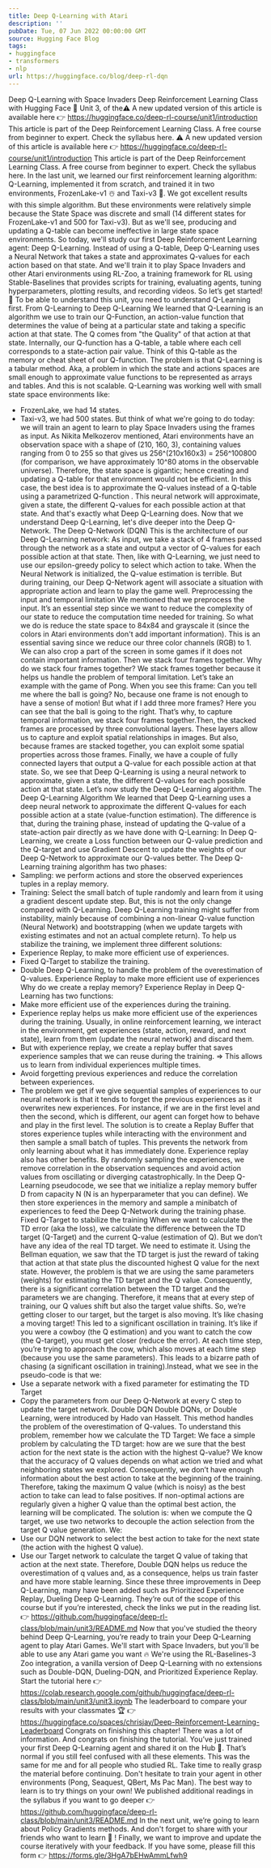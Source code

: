 ```yaml
---
title: Deep Q-Learning with Atari
description: ''
pubDate: Tue, 07 Jun 2022 00:00:00 GMT
source: Hugging Face Blog
tags:
- huggingface
- transformers
- nlp
url: https://huggingface.co/blog/deep-rl-dqn
---
```


Deep Q-Learning with Space Invaders
Deep Reinforcement Learning Class with Hugging Face 🤗
Unit 3, of the⚠️ A new updated version of this article is available here 👉 https://huggingface.co/deep-rl-course/unit1/introduction
This article is part of the Deep Reinforcement Learning Class. A free course from beginner to expert. Check the syllabus here.
⚠️ A new updated version of this article is available here 👉 https://huggingface.co/deep-rl-course/unit1/introduction
This article is part of the Deep Reinforcement Learning Class. A free course from beginner to expert. Check the syllabus here.
In the last unit, we learned our first reinforcement learning algorithm: Q-Learning, implemented it from scratch, and trained it in two environments, FrozenLake-v1 ☃️ and Taxi-v3 🚕.
We got excellent results with this simple algorithm. But these environments were relatively simple because the State Space was discrete and small (14 different states for FrozenLake-v1 and 500 for Taxi-v3).
But as we'll see, producing and updating a Q-table can become ineffective in large state space environments.
So today, we'll study our first Deep Reinforcement Learning agent: Deep Q-Learning. Instead of using a Q-table, Deep Q-Learning uses a Neural Network that takes a state and approximates Q-values for each action based on that state.
And we'll train it to play Space Invaders and other Atari environments using RL-Zoo, a training framework for RL using Stable-Baselines that provides scripts for training, evaluating agents, tuning hyperparameters, plotting results, and recording videos.
So let’s get started! 🚀
To be able to understand this unit, you need to understand Q-Learning first.
From Q-Learning to Deep Q-Learning
We learned that Q-Learning is an algorithm we use to train our Q-Function, an action-value function that determines the value of being at a particular state and taking a specific action at that state.
The Q comes from "the Quality" of that action at that state.
Internally, our Q-function has a Q-table, a table where each cell corresponds to a state-action pair value. Think of this Q-table as the memory or cheat sheet of our Q-function.
The problem is that Q-Learning is a tabular method. Aka, a problem in which the state and actions spaces are small enough to approximate value functions to be represented as arrays and tables. And this is not scalable.
Q-Learning was working well with small state space environments like:
- FrozenLake, we had 14 states.
- Taxi-v3, we had 500 states.
But think of what we're going to do today: we will train an agent to learn to play Space Invaders using the frames as input.
As Nikita Melkozerov mentioned, Atari environments have an observation space with a shape of (210, 160, 3), containing values ranging from 0 to 255 so that gives us 256^(210x160x3) = 256^100800 (for comparison, we have approximately 10^80 atoms in the observable universe).
Therefore, the state space is gigantic; hence creating and updating a Q-table for that environment would not be efficient. In this case, the best idea is to approximate the Q-values instead of a Q-table using a parametrized Q-function .
This neural network will approximate, given a state, the different Q-values for each possible action at that state. And that's exactly what Deep Q-Learning does.
Now that we understand Deep Q-Learning, let's dive deeper into the Deep Q-Network.
The Deep Q-Network (DQN)
This is the architecture of our Deep Q-Learning network:
As input, we take a stack of 4 frames passed through the network as a state and output a vector of Q-values for each possible action at that state. Then, like with Q-Learning, we just need to use our epsilon-greedy policy to select which action to take.
When the Neural Network is initialized, the Q-value estimation is terrible. But during training, our Deep Q-Network agent will associate a situation with appropriate action and learn to play the game well.
Preprocessing the input and temporal limitation
We mentioned that we preprocess the input. It’s an essential step since we want to reduce the complexity of our state to reduce the computation time needed for training.
So what we do is reduce the state space to 84x84 and grayscale it (since the colors in Atari environments don't add important information). This is an essential saving since we reduce our three color channels (RGB) to 1.
We can also crop a part of the screen in some games if it does not contain important information. Then we stack four frames together.
Why do we stack four frames together? We stack frames together because it helps us handle the problem of temporal limitation. Let’s take an example with the game of Pong. When you see this frame:
Can you tell me where the ball is going? No, because one frame is not enough to have a sense of motion! But what if I add three more frames? Here you can see that the ball is going to the right.
That’s why, to capture temporal information, we stack four frames together.Then, the stacked frames are processed by three convolutional layers. These layers allow us to capture and exploit spatial relationships in images. But also, because frames are stacked together, you can exploit some spatial properties across those frames.
Finally, we have a couple of fully connected layers that output a Q-value for each possible action at that state.
So, we see that Deep Q-Learning is using a neural network to approximate, given a state, the different Q-values for each possible action at that state. Let’s now study the Deep Q-Learning algorithm.
The Deep Q-Learning Algorithm
We learned that Deep Q-Learning uses a deep neural network to approximate the different Q-values for each possible action at a state (value-function estimation).
The difference is that, during the training phase, instead of updating the Q-value of a state-action pair directly as we have done with Q-Learning:
In Deep Q-Learning, we create a Loss function between our Q-value prediction and the Q-target and use Gradient Descent to update the weights of our Deep Q-Network to approximate our Q-values better.
The Deep Q-Learning training algorithm has two phases:
- Sampling: we perform actions and store the observed experiences tuples in a replay memory.
- Training: Select the small batch of tuple randomly and learn from it using a gradient descent update step.
But, this is not the only change compared with Q-Learning. Deep Q-Learning training might suffer from instability, mainly because of combining a non-linear Q-value function (Neural Network) and bootstrapping (when we update targets with existing estimates and not an actual complete return).
To help us stabilize the training, we implement three different solutions:
- Experience Replay, to make more efficient use of experiences.
- Fixed Q-Target to stabilize the training.
- Double Deep Q-Learning, to handle the problem of the overestimation of Q-values.
Experience Replay to make more efficient use of experiences
Why do we create a replay memory?
Experience Replay in Deep Q-Learning has two functions:
- Make more efficient use of the experiences during the training.
- Experience replay helps us make more efficient use of the experiences during the training. Usually, in online reinforcement learning, we interact in the environment, get experiences (state, action, reward, and next state), learn from them (update the neural network) and discard them.
- But with experience replay, we create a replay buffer that saves experience samples that we can reuse during the training.
⇒ This allows us to learn from individual experiences multiple times.
- Avoid forgetting previous experiences and reduce the correlation between experiences.
- The problem we get if we give sequential samples of experiences to our neural network is that it tends to forget the previous experiences as it overwrites new experiences. For instance, if we are in the first level and then the second, which is different, our agent can forget how to behave and play in the first level.
The solution is to create a Replay Buffer that stores experience tuples while interacting with the environment and then sample a small batch of tuples. This prevents the network from only learning about what it has immediately done.
Experience replay also has other benefits. By randomly sampling the experiences, we remove correlation in the observation sequences and avoid action values from oscillating or diverging catastrophically.
In the Deep Q-Learning pseudocode, we see that we initialize a replay memory buffer D from capacity N (N is an hyperparameter that you can define). We then store experiences in the memory and sample a minibatch of experiences to feed the Deep Q-Network during the training phase.
Fixed Q-Target to stabilize the training
When we want to calculate the TD error (aka the loss), we calculate the difference between the TD target (Q-Target) and the current Q-value (estimation of Q).
But we don’t have any idea of the real TD target. We need to estimate it. Using the Bellman equation, we saw that the TD target is just the reward of taking that action at that state plus the discounted highest Q value for the next state.
However, the problem is that we are using the same parameters (weights) for estimating the TD target and the Q value. Consequently, there is a significant correlation between the TD target and the parameters we are changing.
Therefore, it means that at every step of training, our Q values shift but also the target value shifts. So, we’re getting closer to our target, but the target is also moving. It’s like chasing a moving target! This led to a significant oscillation in training.
It’s like if you were a cowboy (the Q estimation) and you want to catch the cow (the Q-target), you must get closer (reduce the error).
At each time step, you’re trying to approach the cow, which also moves at each time step (because you use the same parameters).
This leads to a bizarre path of chasing (a significant oscillation in training).Instead, what we see in the pseudo-code is that we:
- Use a separate network with a fixed parameter for estimating the TD Target
- Copy the parameters from our Deep Q-Network at every C step to update the target network.
Double DQN
Double DQNs, or Double Learning, were introduced by Hado van Hasselt. This method handles the problem of the overestimation of Q-values.
To understand this problem, remember how we calculate the TD Target:
We face a simple problem by calculating the TD target: how are we sure that the best action for the next state is the action with the highest Q-value?
We know that the accuracy of Q values depends on what action we tried and what neighboring states we explored.
Consequently, we don’t have enough information about the best action to take at the beginning of the training. Therefore, taking the maximum Q value (which is noisy) as the best action to take can lead to false positives. If non-optimal actions are regularly given a higher Q value than the optimal best action, the learning will be complicated.
The solution is: when we compute the Q target, we use two networks to decouple the action selection from the target Q value generation. We:
- Use our DQN network to select the best action to take for the next state (the action with the highest Q value).
- Use our Target network to calculate the target Q value of taking that action at the next state.
Therefore, Double DQN helps us reduce the overestimation of q values and, as a consequence, helps us train faster and have more stable learning.
Since these three improvements in Deep Q-Learning, many have been added such as Prioritized Experience Replay, Dueling Deep Q-Learning. They’re out of the scope of this course but if you’re interested, check the links we put in the reading list. 👉 https://github.com/huggingface/deep-rl-class/blob/main/unit3/README.md
Now that you've studied the theory behind Deep Q-Learning, you’re ready to train your Deep Q-Learning agent to play Atari Games. We'll start with Space Invaders, but you'll be able to use any Atari game you want 🔥
We're using the RL-Baselines-3 Zoo integration, a vanilla version of Deep Q-Learning with no extensions such as Double-DQN, Dueling-DQN, and Prioritized Experience Replay.
Start the tutorial here 👉 https://colab.research.google.com/github/huggingface/deep-rl-class/blob/main/unit3/unit3.ipynb
The leaderboard to compare your results with your classmates 🏆 👉 https://huggingface.co/spaces/chrisjay/Deep-Reinforcement-Learning-Leaderboard
Congrats on finishing this chapter! There was a lot of information. And congrats on finishing the tutorial. You’ve just trained your first Deep Q-Learning agent and shared it on the Hub 🥳.
That’s normal if you still feel confused with all these elements. This was the same for me and for all people who studied RL.
Take time to really grasp the material before continuing.
Don't hesitate to train your agent in other environments (Pong, Seaquest, QBert, Ms Pac Man). The best way to learn is to try things on your own!
We published additional readings in the syllabus if you want to go deeper 👉 https://github.com/huggingface/deep-rl-class/blob/main/unit3/README.md
In the next unit, we’re going to learn about Policy Gradients methods.
And don't forget to share with your friends who want to learn 🤗 !
Finally, we want to improve and update the course iteratively with your feedback. If you have some, please fill this form 👉 https://forms.gle/3HgA7bEHwAmmLfwh9